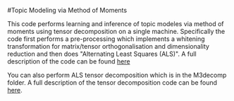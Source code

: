 #Topic Modeling via Method of Moments

This code performs learning and inference of topic modeles via method of moments using tensor decomposition on a single machine. Specifically the code first performs a pre-processing which implements a whitening transformation for matrix/tensor orthogonalisation and dimensionality reduction and then does "Alternating Least Squares (ALS)". A full description of the code can be found [here](http://newport.eecs.uci.edu/anandkumar/Lab/Lab_sub/TopicModeling.html)

You can also perform ALS tensor decomposition which is in the M3decomp folder. A full description of the tensor decomposition code can be found [here](http://newport.eecs.uci.edu/anandkumar/Lab/Lab_sub/M3decomp.html).